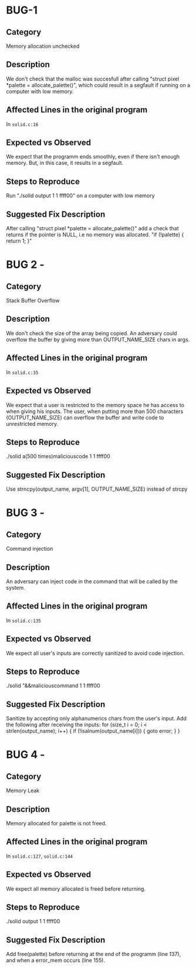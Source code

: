 # BUG-1
## Category
Memory allocation unchecked

## Description
We don't check that the malloc was succesfull after calling "struct pixel *palette = allocate_palette()", which could result in a segfault if running on a computer with low memory.

## Affected Lines in the original program
In `solid.c:16`

## Expected vs Observed
We expect that the programm ends smoothly, even if there isn't enough memory. But, in this case, it results in a segfault.

## Steps to Reproduce
Run "./solid output 1 1 ffff00" on a computer with low memory

## Suggested Fix Description
After calling "struct pixel *palette = allocate_palette()" add a check that returns if the pointer is NULL, i.e no memory was allocated.
"if (!palette) {
    return 1;
}"

# BUG 2 -
## Category
Stack Buffer Overflow

## Description
We don't check the size of the array being copied. An adversary could overflow the buffer by giving more than OUTPUT_NAME_SIZE chars in args.

## Affected Lines in the original program
In `solid.c:35`

## Expected vs Observed
We expect that a user is restricted to the memory space he has access to when giving his inputs. The user, when putting more than 500 characters (OUTPUT_NAME_SIZE) can overflow the buffer and write code to unrestricted memory.

## Steps to Reproduce
./solid a(500 times)maliciouscode 1 1 ffff00

## Suggested Fix Description
Use strncpy(output_name, argv[1], OUTPUT_NAME_SIZE) instead of strcpy

# BUG 3 -
## Category
Command injection

## Description
An adversary can inject code in the command that will be called by the system.

## Affected Lines in the original program
In `solid.c:135`

## Expected vs Observed
We expect all user's inputs are correctly sanitized to avoid code injection.

## Steps to Reproduce
./solid "&&maliciouscommand 1 1 ffff00

## Suggested Fix Description
Sanitize by accepting only alphanumerics chars from the user's input. Add the following after receiving the inputs:
for (size_t i = 0; i < strlen(output_name); i++) {
    if (!isalnum(output_name[i])) {
      goto error;
    }
} 

# BUG 4 -
## Category
Memory Leak

## Description
Memory allocated for palette is not freed.

## Affected Lines in the original program
In `solid.c:127`, `solid.c:144`

## Expected vs Observed
We expect all memory allocated is freed before returning. 

## Steps to Reproduce
./solid output 1 1 ffff00

## Suggested Fix Description
Add free(palette) before returning at the end of the programm (line 137), and when a error_mem occurs (line 155).
